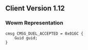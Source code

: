## Client Version 1.12

### Wowm Representation
```rust,ignore
cmsg CMSG_DUEL_ACCEPTED = 0x016C {
    Guid guid;    
}

```
